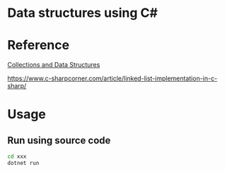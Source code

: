 # Data structures using C#


# Reference

[Collections and Data Structures](https://docs.microsoft.com/en-us/dotnet/standard/collections/)

https://www.c-sharpcorner.com/article/linked-list-implementation-in-c-sharp/
# Usage

## Run using source code

```sh
cd xxx
dotnet run
```
